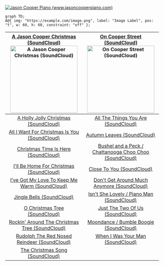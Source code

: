 <a href="https://www.jasoncooperpiano.com"><img src="https://github.com/user-attachments/assets/de1dc0ea-97a3-40aa-a027-ad44b7af9302" alt="Jason Cooper Piano (www.jasoncooperpiano.com)"></a>
```mermaid
graph TD;
A@{ img: "https://example.com/image.png", label: "Image Label", pos: "t", w: 60, h: 60, constraint: "off" };
```

|[A Jason Cooper Christmas (SoundCloud)](https://soundcloud.com/jasoncooperpiano/sets/ajasoncooperchristmas?si=ef5b0c1a4bb44e05855c37c80a20ac9a&utm_source=clipboard&utm_medium=text&utm_campaign=social_sharing)<a href="https://soundcloud.com/jasoncooperpiano/sets/ajasoncooperchristmas?si=ef5b0c1a4bb44e05855c37c80a20ac9a&utm_source=clipboard&utm_medium=text&utm_campaign=social_sharing"><img src="https://github.com/user-attachments/assets/774615a7-5f33-4306-994c-a0cb9bf635ab" alt="A Jason Cooper Christmas (SoundCloud)" style="width:220px;height:220px;"></a>|[On Cooper Street (SoundCloud)](https://soundcloud.com/jasoncooperpiano/sets/oncooperstreet?si=fcbfbf98b6b3425ab954d63016038917&utm_source=clipboard&utm_medium=text&utm_campaign=social_sharing)<a href="https://soundcloud.com/jasoncooperpiano/sets/ajasoncooperchristmas"><img src="https://github.com/user-attachments/assets/9e13fc25-08ce-4ec9-a7b2-1c93ee119d68" alt="On Cooper Street (SoundCloud)" style="width:220px;height:220px;"></a>|
| :-: | :-: |
|[A Holly Jolly Christmas (SoundCloud)](https://soundcloud.com/jasoncooperpiano/a-holly-jolly-christmas?in=jasoncooperpiano/sets/ajasoncooperchristmas&si=0ec70b1fc5c34dbb8e876b60ff0118a6&utm_source=clipboard&utm_medium=text&utm_campaign=social_sharing)<video src='https://github.com/user-attachments/assets/9fccb8b7-7e7d-41b0-a959-16e82a19033a' width=1></video>|[All The Things You Are (SoundCloud)](https://soundcloud.com/jasoncooperpiano/all-the-things-you-are?in=jasoncooperpiano/sets/oncooperstreet&si=36c19395abbf498c8ea4e92fee684842&utm_source=clipboard&utm_medium=text&utm_campaign=social_sharing)<video src='https://github.com/user-attachments/assets/b0613c8b-f29a-47cb-9e35-fc22fbf94fee' width=1></video>|
|[All I Want For Christmas Is You (SoundCloud)](https://soundcloud.com/jasoncooperpiano/all-i-want-for-christmas-is?in=jasoncooperpiano/sets/ajasoncooperchristmas&si=5a3f4a6889854e8db869e38a70898ddb&utm_source=clipboard&utm_medium=text&utm_campaign=social_sharing)<video src='https://github.com/user-attachments/assets/bde2c81c-0d12-4967-ac57-1237cf64d41a' width=1></video>|[Autumn Leaves (SoundCloud)](https://soundcloud.com/jasoncooperpiano/autumn-leaves?in=jasoncooperpiano/sets/oncooperstreet&si=ff9b557154ba45eaa97e1d454468882e&utm_source=clipboard&utm_medium=text&utm_campaign=social_sharing)<video src='https://github.com/user-attachments/assets/61ba0bb9-f677-40d7-96f6-973eeb24cfc3' width=1></video>|
|[Christmas Time Is Here (SoundCloud)](https://soundcloud.com/jasoncooperpiano/christmas-time-is-here?in=jasoncooperpiano/sets/ajasoncooperchristmas&si=4801298bc61e46ff98dd4e9991f07f1e&utm_source=clipboard&utm_medium=text&utm_campaign=social_sharing)<video src='https://github.com/user-attachments/assets/91d7544f-ae59-44fd-8254-fcee6cc0c33b' width=1></video>|[Bushel and a Peck / Chattanooga Choo Choo (SoundCloud)](https://soundcloud.com/jasoncooperpiano/bushel-and-a-peck-chattanooga?in=jasoncooperpiano/sets/oncooperstreet&si=1facad5141654eaf92ff7d72dfd77e16&utm_source=clipboard&utm_medium=text&utm_campaign=social_sharing)<video src='https://github.com/user-attachments/assets/b11f7f35-f55b-4588-b43a-0d26e81fb85f' width=1></video>|
|[I'll Be Home For Christmas (SoundCloud)](https://soundcloud.com/jasoncooperpiano/ill-be-home-for-christmas?in=jasoncooperpiano/sets/ajasoncooperchristmas&si=063114f072e344c09b4aa560ca01b970&utm_source=clipboard&utm_medium=text&utm_campaign=social_sharing)<video src='https://github.com/user-attachments/assets/805fbeb4-6998-4a5d-829b-6820c1f04d8b' width=1></video>|[Close To You (SoundCloud)](https://soundcloud.com/jasoncooperpiano/close-to-you?in=jasoncooperpiano/sets/oncooperstreet&si=a13995cfe5af421688dd093d3f064a50&utm_source=clipboard&utm_medium=text&utm_campaign=social_sharing)<video src='https://github.com/user-attachments/assets/ad4a9115-89db-48d4-a244-824bd66b9a61' width=1></video>|
|[I've Got My Love To Keep Me Warm (SoundCloud)](https://soundcloud.com/jasoncooperpiano/ive-got-my-love-to-keep-me?in=jasoncooperpiano/sets/ajasoncooperchristmas&si=712cdb3e912046c986e7f8c508a49c5a&utm_source=clipboard&utm_medium=text&utm_campaign=social_sharing)<video src='https://github.com/user-attachments/assets/2ef2e836-b17d-444f-905a-6b6c19a90235' width=1></video>|[Don't Get Around Much Anymore (SoundCloud)](https://soundcloud.com/jasoncooperpiano/dont-get-around-much-anymore?in=jasoncooperpiano/sets/oncooperstreet&si=d3b78d98dbac4e968f4e46cafe784b9c&utm_source=clipboard&utm_medium=text&utm_campaign=social_sharing)<video src='https://github.com/user-attachments/assets/0e32206f-210e-4c7e-9b2e-f771330592f9' width=1></video>|
|[Jingle Bells (SoundCloud)](https://soundcloud.com/jasoncooperpiano/jingle-bells?in=jasoncooperpiano/sets/ajasoncooperchristmas&si=1cce4d09a22745009ebe38d6707046f3&utm_source=clipboard&utm_medium=text&utm_campaign=social_sharing)<video src='https://github.com/user-attachments/assets/e6df8dab-05fb-4d2f-965a-29228861d107' width=1></video>|[Isn't She Lovely / Piano Man (SoundCloud)](https://soundcloud.com/jasoncooperpiano/isnt-she-lovely-piano-man?in=jasoncooperpiano/sets/oncooperstreet&si=7d3783dc13ab4a6b9133c20c2dc3583b&utm_source=clipboard&utm_medium=text&utm_campaign=social_sharing)<video src='https://github.com/user-attachments/assets/75606728-8bb8-4097-8f9f-394a5bbeb07b' width=1></video>|
|[O Christmas Tree (SoundCloud)](https://soundcloud.com/jasoncooperpiano/o-christmas-tree?in=jasoncooperpiano/sets/ajasoncooperchristmas&si=3d78226dc8a8435ab6ecb262362e8be0&utm_source=clipboard&utm_medium=text&utm_campaign=social_sharing)<video src='https://github.com/user-attachments/assets/9b15d457-d11e-42a7-908d-5b10e65bafb4' width=1></video>|[Just The Two Of Us (SoundCloud)](https://soundcloud.com/jasoncooperpiano/just-the-two-of-us?in=jasoncooperpiano/sets/oncooperstreet&si=e951becde20445eb948ebe9611df0d89&utm_source=clipboard&utm_medium=text&utm_campaign=social_sharing)<video src='https://github.com/user-attachments/assets/9605deab-ea4b-44b1-8789-d6368bd352c3' width=1></video>|
|[Rockin' Around The Christmas Tree (SoundCloud)](https://soundcloud.com/jasoncooperpiano/rockin-around-the-christmas?in=jasoncooperpiano/sets/ajasoncooperchristmas&si=04aaadf2be52422383653dd65c5ff6f0&utm_source=clipboard&utm_medium=text&utm_campaign=social_sharing)<video src='https://github.com/user-attachments/assets/49c6be36-5e44-4c9a-918a-f7c7312f038f' width=1></video>|[Moondance / Bumble Boogie (SoundCloud)](https://soundcloud.com/jasoncooperpiano/moondance-bumble-boogie?in=jasoncooperpiano/sets/oncooperstreet&si=829b2671e853455fa75ca88037be9464&utm_source=clipboard&utm_medium=text&utm_campaign=social_sharing)<video src='https://github.com/user-attachments/assets/8bc967b5-4c36-481d-97cd-107aac24e49e' width=1></video>|
|[Rudolph The Red Nosed Reindeer (SoundCloud)](https://soundcloud.com/jasoncooperpiano/rudolph-the-red-nosed-reindeer?in=jasoncooperpiano/sets/ajasoncooperchristmas&si=0d8d93f53fb8491591636b50e1b30274&utm_source=clipboard&utm_medium=text&utm_campaign=social_sharing)<video src='https://github.com/user-attachments/assets/00c768c0-a915-4f01-831b-e3a4b1219d6a' width=1></video>|[When I Was Your Man (SoundCloud)](https://soundcloud.com/jasoncooperpiano/when-i-was-your-man?in=jasoncooperpiano/sets/oncooperstreet&si=b7639b53d1c6496a98e417a9f9e6c84c&utm_source=clipboard&utm_medium=text&utm_campaign=social_sharing)<video src='https://github.com/user-attachments/assets/98d5c049-8298-42bb-8c8e-7563d83f5dc6' width=1></video>|
|[The Christmas Song (SoundCloud)](https://soundcloud.com/jasoncooperpiano/the-christmas-song?in=jasoncooperpiano/sets/ajasoncooperchristmas&si=fada607297284968a22df33eb6ba098c&utm_source=clipboard&utm_medium=text&utm_campaign=social_sharing)<video src='https://github.com/user-attachments/assets/f71d4435-e56b-44e0-a704-2bfdb3f5fdc3' width=1></video>|
